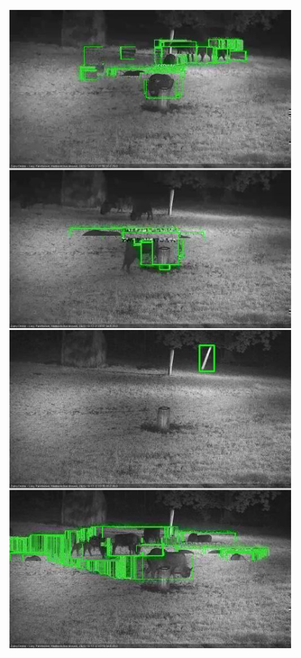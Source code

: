 ![20201013-205850-210902](in2/20201013/20201013-205850-210902_0_.jpg)
![20201013-210909-211910](in2/20201013/20201013-210909-211910_0_.jpg)
![20201013-215954-220957](in2/20201013/20201013-215954-220957_0_.jpg)
![20201013-224033-225036](in2/20201013/20201013-224033-225036_0_.jpg)
